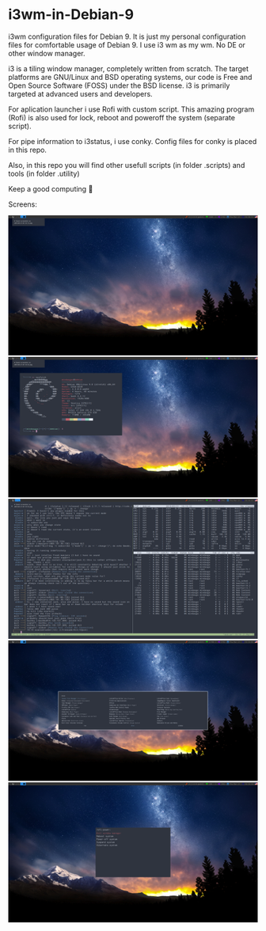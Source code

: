 # i3wm-in-Debian-9
i3wm configuration files for Debian 9. It is just my personal configuration files for comfortable usage of Debian 9. I use i3 wm as my wm. No DE or other window manager. 

i3 is a tiling window manager, completely written from scratch. The target platforms are GNU/Linux and BSD operating systems, our code is Free and Open Source Software (FOSS) under the BSD license. i3 is primarily targeted at advanced users and developers. 

For aplication launcher i use Rofi with custom script. This amazing program (Rofi) is also used for lock, reboot and poweroff the system (separate script).

For pipe information to i3status, i use conky. Config files for conky is placed in this repo.

Also, in this repo you will find other usefull scripts (in folder .scripts) and tools (in folder .utility)


Keep a good computing 🙂




Screens:

![Screenshot](screen.png?raw=true "Clear")
![Screenshot](screen_1.png?raw=true "Bussy")
![Screenshot](screen_2.png?raw=true "Bussy")
![Screenshot](screen_3.png?raw=true "Rofi_Power")
![Screenshot](screen_4.png?raw=true "Rofi_Power")

